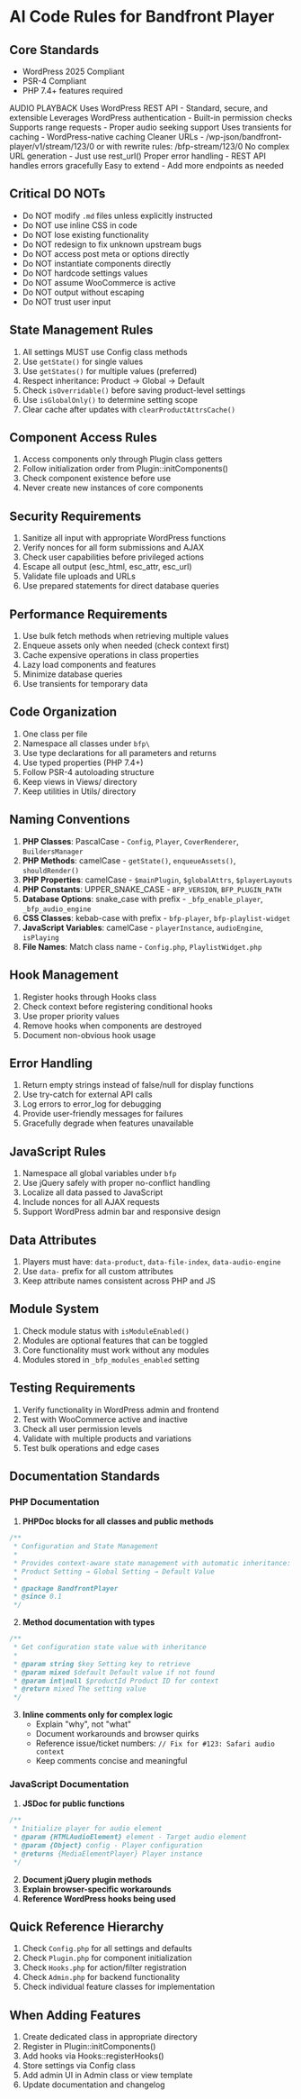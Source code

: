 # AI Code Rules for Bandfront Player

## Core Standards
- WordPress 2025 Compliant
- PSR-4 Compliant
- PHP 7.4+ features required

AUDIO PLAYBACK 
Uses WordPress REST API - Standard, secure, and extensible
Leverages WordPress authentication - Built-in permission checks
Supports range requests - Proper audio seeking support
Uses transients for caching - WordPress-native caching
Cleaner URLs - /wp-json/bandfront-player/v1/stream/123/0 or with rewrite rules: /bfp-stream/123/0
No complex URL generation - Just use rest_url()
Proper error handling - REST API handles errors gracefully
Easy to extend - Add more endpoints as needed

## Critical DO NOTs
- Do NOT modify `.md` files unless explicitly instructed
- Do NOT use inline CSS in code
- Do NOT lose existing functionality
- Do NOT redesign to fix unknown upstream bugs
- Do NOT access post meta or options directly
- Do NOT instantiate components directly
- Do NOT hardcode settings values
- Do NOT assume WooCommerce is active
- Do NOT output without escaping
- Do NOT trust user input

## State Management Rules
1. All settings MUST use Config class methods
2. Use `getState()` for single values
3. Use `getStates()` for multiple values (preferred)
4. Respect inheritance: Product → Global → Default
5. Check `isOverridable()` before saving product-level settings
6. Use `isGlobalOnly()` to determine setting scope
7. Clear cache after updates with `clearProductAttrsCache()`

## Component Access Rules
1. Access components only through Plugin class getters
2. Follow initialization order from Plugin::initComponents()
3. Check component existence before use
4. Never create new instances of core components

## Security Requirements
1. Sanitize all input with appropriate WordPress functions
2. Verify nonces for all form submissions and AJAX
3. Check user capabilities before privileged actions
4. Escape all output (esc_html, esc_attr, esc_url)
5. Validate file uploads and URLs
6. Use prepared statements for direct database queries

## Performance Requirements
1. Use bulk fetch methods when retrieving multiple values
2. Enqueue assets only when needed (check context first)
3. Cache expensive operations in class properties
4. Lazy load components and features
5. Minimize database queries
6. Use transients for temporary data

## Code Organization
1. One class per file
2. Namespace all classes under `bfp\`
3. Use type declarations for all parameters and returns
4. Use typed properties (PHP 7.4+)
5. Follow PSR-4 autoloading structure
6. Keep views in Views/ directory
7. Keep utilities in Utils/ directory

## Naming Conventions
1. **PHP Classes**: PascalCase - `Config`, `Player`, `CoverRenderer`, `BuildersManager`
2. **PHP Methods**: camelCase - `getState()`, `enqueueAssets()`, `shouldRender()`
3. **PHP Properties**: camelCase - `$mainPlugin`, `$globalAttrs`, `$playerLayouts`
4. **PHP Constants**: UPPER_SNAKE_CASE - `BFP_VERSION`, `BFP_PLUGIN_PATH`
5. **Database Options**: snake_case with prefix - `_bfp_enable_player`, `_bfp_audio_engine`
6. **CSS Classes**: kebab-case with prefix - `bfp-player`, `bfp-playlist-widget`
7. **JavaScript Variables**: camelCase - `playerInstance`, `audioEngine`, `isPlaying`
8. **File Names**: Match class name - `Config.php`, `PlaylistWidget.php`

## Hook Management
1. Register hooks through Hooks class
2. Check context before registering conditional hooks
3. Use proper priority values
4. Remove hooks when components are destroyed
5. Document non-obvious hook usage

## Error Handling
1. Return empty strings instead of false/null for display functions
2. Use try-catch for external API calls
3. Log errors to error_log for debugging
4. Provide user-friendly messages for failures
5. Gracefully degrade when features unavailable

## JavaScript Rules
1. Namespace all global variables under `bfp`
2. Use jQuery safely with proper no-conflict handling
3. Localize all data passed to JavaScript
4. Include nonces for all AJAX requests
5. Support WordPress admin bar and responsive design

## Data Attributes
1. Players must have: `data-product`, `data-file-index`, `data-audio-engine`
2. Use `data-` prefix for all custom attributes
3. Keep attribute names consistent across PHP and JS

## Module System
1. Check module status with `isModuleEnabled()`
2. Modules are optional features that can be toggled
3. Core functionality must work without any modules
4. Modules stored in `_bfp_modules_enabled` setting

## Testing Requirements
1. Verify functionality in WordPress admin and frontend
2. Test with WooCommerce active and inactive
3. Check all user permission levels
4. Validate with multiple products and variations
5. Test bulk operations and edge cases

## Documentation Standards

### PHP Documentation
1. **PHPDoc blocks for all classes and public methods**
```php
/**
 * Configuration and State Management
 * 
 * Provides context-aware state management with automatic inheritance:
 * Product Setting → Global Setting → Default Value
 * 
 * @package BandfrontPlayer
 * @since 0.1
 */
```

2. **Method documentation with types**
```php
/**
 * Get configuration state value with inheritance
 * 
 * @param string $key Setting key to retrieve
 * @param mixed $default Default value if not found
 * @param int|null $productId Product ID for context
 * @return mixed The setting value
 */
```

3. **Inline comments only for complex logic**
   - Explain "why", not "what"
   - Document workarounds and browser quirks
   - Reference issue/ticket numbers: `// Fix for #123: Safari audio context`
   - Keep comments concise and meaningful

### JavaScript Documentation
1. **JSDoc for public functions**
```javascript
/**
 * Initialize player for audio element
 * @param {HTMLAudioElement} element - Target audio element
 * @param {Object} config - Player configuration
 * @returns {MediaElementPlayer} Player instance
 */
```

2. **Document jQuery plugin methods**
3. **Explain browser-specific workarounds**
4. **Reference WordPress hooks being used**

## Quick Reference Hierarchy
1. Check `Config.php` for all settings and defaults
2. Check `Plugin.php` for component initialization
3. Check `Hooks.php` for action/filter registration
4. Check `Admin.php` for backend functionality
5. Check individual feature classes for implementation

## When Adding Features
1. Create dedicated class in appropriate directory
2. Register in Plugin::initComponents()
3. Add hooks via Hooks::registerHooks()
4. Store settings via Config class
5. Add admin UI in Admin class or view template
6. Update documentation and changelog